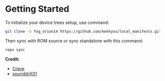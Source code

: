 # Getting Started
To initialize your device trees setup, use command:

```bash
git clone -b fog_orion14 https://github.com/kenkyou/local_manifests.git .repo/local_manifests
```

Then sync with ROM source or sync standalone with this command:

```bash
repo sync
```

**Credit:**
- [Crave](https://foss.crave.io)
- [sounddrill31](https://github.com/sounddrill31)
